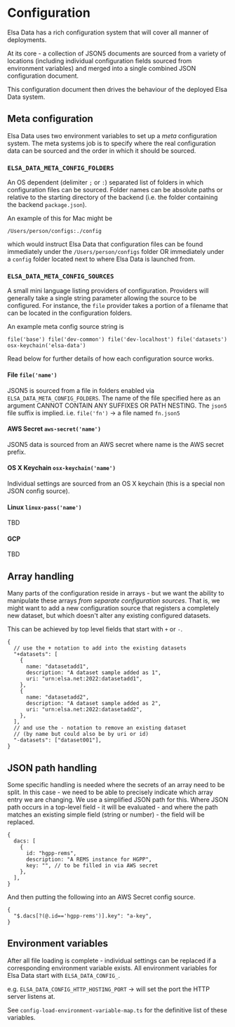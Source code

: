 # Configuration

Elsa Data has a rich configuration system that will cover all manner
of deployments.

At its core - a collection of JSON5 documents are sourced from a variety
of locations (including individual configuration fields sourced from
environment variables) and merged into a single combined JSON configuration document.

This configuration document then drives the behaviour of the deployed
Elsa Data system.

## Meta configuration

Elsa Data uses two environment variables to set up a _meta_ configuration
system. The meta systems job is to specify where the real configuration data
can be sourced and the order in which it should be sourced.

### `ELSA_DATA_META_CONFIG_FOLDERS`

An OS dependent (delimiter `;` or `:`) separated list of folders in which configuration files can be sourced.
Folder names can be absolute paths or relative to the starting directory of
the backend (i.e. the folder containing the backend `package.json`).

An example of this for Mac might be

`/Users/person/configs:./config`

which would instruct Elsa Data that configuration files can be found immediately
under the `/Users/person/configs` folder OR immediately under a `config`
folder located next to where Elsa Data is launched from.

### `ELSA_DATA_META_CONFIG_SOURCES`

A small mini language listing providers of configuration. Providers will generally
take a single string parameter allowing the source to be configured. For instance,
the `file` provider takes a portion of a filename that can be located in the configuration
folders.

An example meta config source string is

`file('base') file('dev-common') file('dev-localhost') file('datasets') osx-keychain('elsa-data')`

Read below for further details of how each configuration source works.

#### File `file('name')`

JSON5 is sourced from a file in folders enabled via `ELSA_DATA_META_CONFIG_FOLDERS`. The name of the file
specified here as an argument CANNOT CONTAIN ANY SUFFIXES OR PATH NESTING. The `json5` file suffix
is implied. i.e. `file('fn')` -> a file named `fn.json5`

#### AWS Secret `aws-secret('name')`

JSON5 data is sourced from an AWS secret where name is the AWS secret prefix.

#### OS X Keychain `osx-keychain('name')`

Individual settings are sourced from an OS X keychain (this is a special non JSON config source).

#### Linux `linux-pass('name')`

TBD

#### GCP

TBD

## Array handling

Many parts of the configuration reside in arrays - but we want the ability to
manipulate these arrays _from separate configuration sources_. That is, we might
want to add a new configuration source that registers a completely new dataset, but
which doesn't alter any existing configured datasets.

This can be achieved by top level fields that start with `+` or `-`.

```json5
{
  // use the + notation to add into the existing datasets
  "+datasets": [
    {
      name: "datasetadd1",
      description: "A dataset sample added as 1",
      uri: "urn:elsa.net:2022:datasetadd1",
    },
    {
      name: "datasetadd2",
      description: "A dataset sample added as 2",
      uri: "urn:elsa.net:2022:datasetadd2",
    },
  ],
  // and use the - notation to remove an existing dataset
  // (by name but could also be by uri or id)
  "-datasets": ["dataset001"],
}
```

## JSON path handling

Some specific handling is needed where the secrets of an array need
to be split. In this case - we need to be able to precisely indicate
which array entry we are changing. We use a simplified JSON path
for this. Where JSON path occurs in a top-level field - it will be evaluated -
and where the path matches an existing simple field (string or number) -
the field will be replaced.

```json5
{
  dacs: [
    {
      id: "hgpp-rems",
      description: "A REMS instance for HGPP",
      key: "", // to be filled in via AWS secret
    },
  ],
}
```

And then putting the following into an AWS Secret config source.

```json5
{
  "$.dacs[?(@.id=='hgpp-rems')].key": "a-key",
}
```

## Environment variables

After all file loading is complete - individual settings can be replaced if a corresponding
environment variable exists. All environment variables for Elsa Data start with
`ELSA_DATA_CONFIG_`.

e.g. `ELSA_DATA_CONFIG_HTTP_HOSTING_PORT` -> will set the port the HTTP server listens at.

See `config-load-environment-variable-map.ts` for the definitive list of
these variables.
